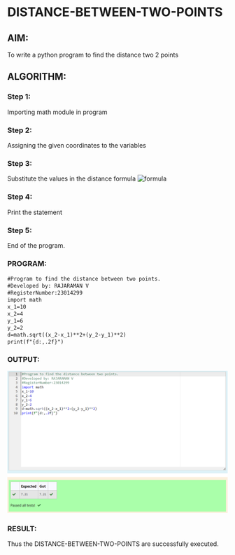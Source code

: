 # DISTANCE-BETWEEN-TWO-POINTS

## AIM:
To write a python program to find the distance two 2 points
## ALGORITHM:
### Step 1: 
Importing math module in program
### Step 2: 
Assigning the given coordinates to the variables
### Step 3: 
Substitute the values in the distance formula  ![formula](/formula.JPG)
### Step 4: 
Print the statement
### Step 5: 
End of the program.
### PROGRAM:
```
#Program to find the distance between two points.
#Developed by: RAJARAMAN V
#RegisterNumber:23014299
import math
x_1=10
x_2=4
y_1=6
y_2=2
d=math.sqrt((x_2-x_1)**2+(y_2-y_1)**2)
print(f"{d:,.2f}")
```
### OUTPUT:
![OUTPUT](/Screenshot%202023-12-12%20111315.png)
### RESULT:
Thus the DISTANCE-BETWEEN-TWO-POINTS are successfully executed.

